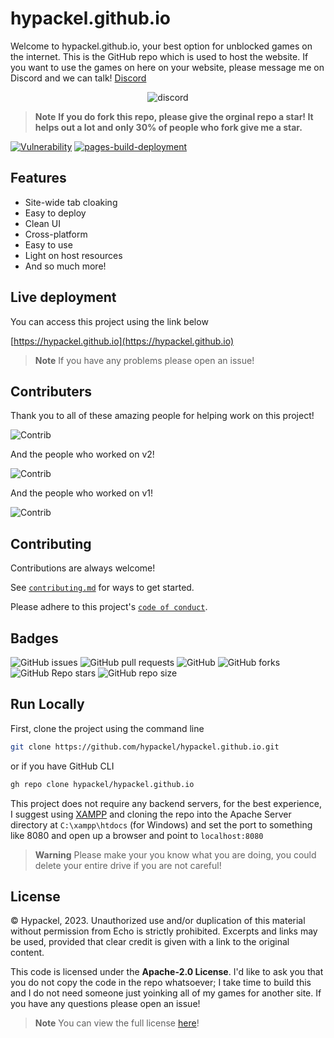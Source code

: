 # hypackel.github.io
 
Welcome to hypackel.github.io, your best option for unblocked games on the internet. This is the GitHub repo which is used to host the website. If you want to use the games on here on your website, please message me on Discord and we can talk! [Discord](https://discord.gg/eHqQ84MEkD)

<p align="center"><img src="https://invidget.switchblade.xyz/eHqQ84MEkD?theme=dark)](https://discord.gg/eHqQ84MEkD" alt="discord"></img></p>

> **Note**
> **If you do fork this repo, please give the orginal repo a star! It helps out a lot and only 30% of people who fork give me a star.**

[![Vulnerability](https://github.com/hypackel/hypackel.github.io/actions/workflows/codeql-analysis.yml/badge.svg?branch=main)](https://github.com/hypackel/hypackel.github.io/actions/workflows/codeql-analysis.yml) [![pages-build-deployment](https://github.com/hypackel/hypackel.github.io/actions/workflows/pages/pages-build-deployment/badge.svg?branch=main)](https://github.com/hypackel/hypackel.github.io/actions/workflows/pages/pages-build-deployment)

## Features

- Site-wide tab cloaking
- Easy to deploy
- Clean UI
- Cross-platform
- Easy to use
- Light on host resources
- And so much more!


## Live deployment

You can access this project using the link below

[https://hypackel.github.io](https://hypackel.github.io)




> **Note**
> If you have any problems please open an issue!

## Contributers

Thank you to all of these amazing people for helping work on this project!

![Contrib](https://contrib.rocks/image?repo=hypackel/hypackel.github.io#)

And the people who worked on v2!

![Contrib](https://contrib.rocks/image?repo=hypackel/hypackel.github.io#)

And the people who worked on v1!

![Contrib](https://contrib.rocks/image?repo=hypackel/hypackel.github.io#)

## Contributing

Contributions are always welcome!

See [`contributing.md`](https://github.com/hypackel/hypackel.github.io/blob/Master/.github/CONTRIBUTING.md) for ways to get started.

Please adhere to this project's [`code of conduct`](https://github.com/hypackel/hypackel.github.io/blob/Master/.github/CODE_OF_CONDUCT.md).


## Badges

![GitHub issues](https://img.shields.io/github/issues/hypackel/hypackel.github.io?logo=github&style=flat-square) 
![GitHub pull requests](https://img.shields.io/github/issues-pr/hypackel/hypackel.github.io?label=Pull%20requests&logo=github&style=flat-square) 
![GitHub](https://img.shields.io/github/license/hypackel/hypackel.github.io?label=Licence&logo=github&style=flat-square) 
![GitHub forks](https://img.shields.io/github/forks/hypackel/hypackel.github.io?label=Forks&logo=github&style=flat-square) 
![GitHub Repo stars](https://img.shields.io/github/stars/hypackel/hypackel.github.io?color=yellow&label=Stars&logo=github&style=flat-square) 
![GitHub repo size](https://img.shields.io/github/repo-size/hypackel/hypackel.github.io?label=Repo%20size&logo=github&style=flat-square) 

## Run Locally

First, clone the project using the command line

```bash
git clone https://github.com/hypackel/hypackel.github.io.git
```

or if you have GitHub CLI

```bash
gh repo clone hypackel/hypackel.github.io
```

This project does not require any backend servers, for the best experience, I suggest using [XAMPP](https://www.apachefriends.org/) and cloning the repo into the Apache Server directory at `C:\xampp\htdocs` (for Windows) and set the port to something like 8080 and open up a browser and point to `localhost:8080`

> **Warning**
> Please make your you know what you are doing, you could delete your entire drive if you are not careful!

## License


© Hypackel, 2023. Unauthorized use and/or duplication of this material without permission from Echo is strictly prohibited. Excerpts and links may be used, provided that clear credit is given with a link to the original content.

This code is licensed under the **Apache-2.0 License**. I'd like to ask you that you do not copy the code in the repo whatsoever; I take time to build this and I do not need someone just yoinking all of my games for another site. If you have any questions please open an issue!

> **Note**
> You can view the full license [here](https://github.com/hypackel/hypackel.github.io/blob/main/LICENSE.md)!


